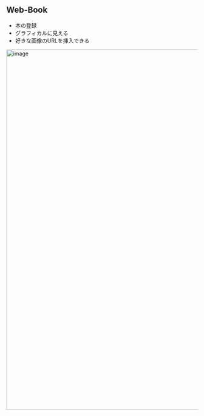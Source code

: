 ## Web-Book

- 本の登録
- グラフィカルに見える
- 好きな画像のURLを挿入できる

<img width="949" alt="image" src="https://github.com/user-attachments/assets/ebd15cad-94ac-430c-9d87-d5cf97a0fa6c" />
